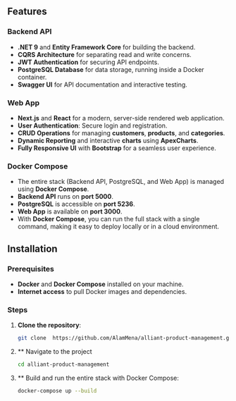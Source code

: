 ## Features

### Backend API

- **.NET 9** and **Entity Framework Core** for building the backend.
- **CQRS Architecture** for separating read and write concerns.
- **JWT Authentication** for securing API endpoints.
- **PostgreSQL Database** for data storage, running inside a Docker container.
- **Swagger UI** for API documentation and interactive testing.

### Web App

- **Next.js** and **React** for a modern, server-side rendered web application.
- **User Authentication**: Secure login and registration.
- **CRUD Operations** for managing **customers**, **products**, and **categories**.
- **Dynamic Reporting** and interactive **charts** using **ApexCharts**.
- **Fully Responsive UI** with **Bootstrap** for a seamless user experience.

### Docker Compose

- The entire stack (Backend API, PostgreSQL, and Web App) is managed using **Docker Compose**.
- **Backend API** runs on **port 5000**.
- **PostgreSQL** is accessible on **port 5236**.
- **Web App** is available on **port 3000**.
- With **Docker Compose**, you can run the full stack with a single command, making it easy to deploy locally or in a cloud environment.

## Installation

### Prerequisites

- **Docker** and **Docker Compose** installed on your machine.
- **Internet access** to pull Docker images and dependencies.

### Steps

1. **Clone the repository**:
   ```bash
   git clone  https://github.com/AlamMena/alliant-product-management.git
   ```
2. \*\* Navigate to the project
   ```bash
   cd alliant-product-management
   ```
3. \*\* Build and run the entire stack with Docker Compose:
   ```bash
   docker-compose up --build
   ```
